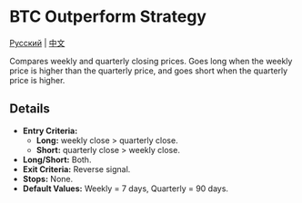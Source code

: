 # BTC Outperform Strategy
[Русский](README_ru.md) | [中文](README_cn.md)

Compares weekly and quarterly closing prices. Goes long when the weekly price is higher than the quarterly price, and goes short when the quarterly price is higher.

## Details
- **Entry Criteria:**
  - **Long:** weekly close > quarterly close.
  - **Short:** quarterly close > weekly close.
- **Long/Short:** Both.
- **Exit Criteria:** Reverse signal.
- **Stops:** None.
- **Default Values:** Weekly = 7 days, Quarterly = 90 days.
